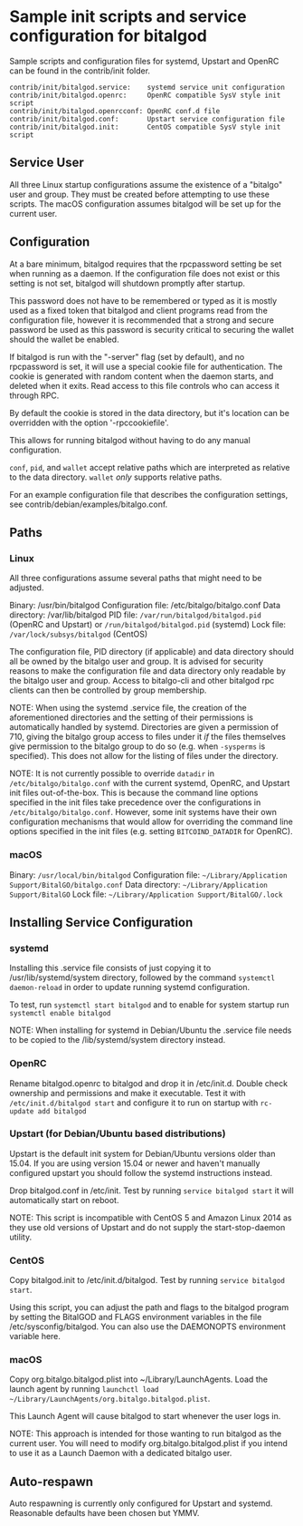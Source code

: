 Sample init scripts and service configuration for bitalgod
==========================================================

Sample scripts and configuration files for systemd, Upstart and OpenRC
can be found in the contrib/init folder.

    contrib/init/bitalgod.service:    systemd service unit configuration
    contrib/init/bitalgod.openrc:     OpenRC compatible SysV style init script
    contrib/init/bitalgod.openrcconf: OpenRC conf.d file
    contrib/init/bitalgod.conf:       Upstart service configuration file
    contrib/init/bitalgod.init:       CentOS compatible SysV style init script

Service User
---------------------------------

All three Linux startup configurations assume the existence of a "bitalgo" user
and group.  They must be created before attempting to use these scripts.
The macOS configuration assumes bitalgod will be set up for the current user.

Configuration
---------------------------------

At a bare minimum, bitalgod requires that the rpcpassword setting be set
when running as a daemon.  If the configuration file does not exist or this
setting is not set, bitalgod will shutdown promptly after startup.

This password does not have to be remembered or typed as it is mostly used
as a fixed token that bitalgod and client programs read from the configuration
file, however it is recommended that a strong and secure password be used
as this password is security critical to securing the wallet should the
wallet be enabled.

If bitalgod is run with the "-server" flag (set by default), and no rpcpassword is set,
it will use a special cookie file for authentication. The cookie is generated with random
content when the daemon starts, and deleted when it exits. Read access to this file
controls who can access it through RPC.

By default the cookie is stored in the data directory, but it's location can be overridden
with the option '-rpccookiefile'.

This allows for running bitalgod without having to do any manual configuration.

`conf`, `pid`, and `wallet` accept relative paths which are interpreted as
relative to the data directory. `wallet` *only* supports relative paths.

For an example configuration file that describes the configuration settings,
see contrib/debian/examples/bitalgo.conf.

Paths
---------------------------------

### Linux

All three configurations assume several paths that might need to be adjusted.

Binary:              /usr/bin/bitalgod
Configuration file:  /etc/bitalgo/bitalgo.conf
Data directory:      /var/lib/bitalgod
PID file:            `/var/run/bitalgod/bitalgod.pid` (OpenRC and Upstart) or `/run/bitalgod/bitalgod.pid` (systemd)
Lock file:           `/var/lock/subsys/bitalgod` (CentOS)

The configuration file, PID directory (if applicable) and data directory
should all be owned by the bitalgo user and group.  It is advised for security
reasons to make the configuration file and data directory only readable by the
bitalgo user and group.  Access to bitalgo-cli and other bitalgod rpc clients
can then be controlled by group membership.

NOTE: When using the systemd .service file, the creation of the aforementioned
directories and the setting of their permissions is automatically handled by
systemd. Directories are given a permission of 710, giving the bitalgo group
access to files under it _if_ the files themselves give permission to the
bitalgo group to do so (e.g. when `-sysperms` is specified). This does not allow
for the listing of files under the directory.

NOTE: It is not currently possible to override `datadir` in
`/etc/bitalgo/bitalgo.conf` with the current systemd, OpenRC, and Upstart init
files out-of-the-box. This is because the command line options specified in the
init files take precedence over the configurations in
`/etc/bitalgo/bitalgo.conf`. However, some init systems have their own
configuration mechanisms that would allow for overriding the command line
options specified in the init files (e.g. setting `BITCOIND_DATADIR` for
OpenRC).

### macOS

Binary:              `/usr/local/bin/bitalgod`
Configuration file:  `~/Library/Application Support/BitalGO/bitalgo.conf`
Data directory:      `~/Library/Application Support/BitalGO`
Lock file:           `~/Library/Application Support/BitalGO/.lock`

Installing Service Configuration
-----------------------------------

### systemd

Installing this .service file consists of just copying it to
/usr/lib/systemd/system directory, followed by the command
`systemctl daemon-reload` in order to update running systemd configuration.

To test, run `systemctl start bitalgod` and to enable for system startup run
`systemctl enable bitalgod`

NOTE: When installing for systemd in Debian/Ubuntu the .service file needs to be copied to the /lib/systemd/system directory instead.

### OpenRC

Rename bitalgod.openrc to bitalgod and drop it in /etc/init.d.  Double
check ownership and permissions and make it executable.  Test it with
`/etc/init.d/bitalgod start` and configure it to run on startup with
`rc-update add bitalgod`

### Upstart (for Debian/Ubuntu based distributions)

Upstart is the default init system for Debian/Ubuntu versions older than 15.04. If you are using version 15.04 or newer and haven't manually configured upstart you should follow the systemd instructions instead.

Drop bitalgod.conf in /etc/init.  Test by running `service bitalgod start`
it will automatically start on reboot.

NOTE: This script is incompatible with CentOS 5 and Amazon Linux 2014 as they
use old versions of Upstart and do not supply the start-stop-daemon utility.

### CentOS

Copy bitalgod.init to /etc/init.d/bitalgod. Test by running `service bitalgod start`.

Using this script, you can adjust the path and flags to the bitalgod program by
setting the BitalGOD and FLAGS environment variables in the file
/etc/sysconfig/bitalgod. You can also use the DAEMONOPTS environment variable here.

### macOS

Copy org.bitalgo.bitalgod.plist into ~/Library/LaunchAgents. Load the launch agent by
running `launchctl load ~/Library/LaunchAgents/org.bitalgo.bitalgod.plist`.

This Launch Agent will cause bitalgod to start whenever the user logs in.

NOTE: This approach is intended for those wanting to run bitalgod as the current user.
You will need to modify org.bitalgo.bitalgod.plist if you intend to use it as a
Launch Daemon with a dedicated bitalgo user.

Auto-respawn
-----------------------------------

Auto respawning is currently only configured for Upstart and systemd.
Reasonable defaults have been chosen but YMMV.
